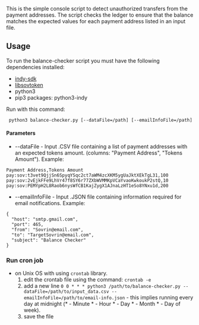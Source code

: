 This is the simple console script to detect unauthorized transfers from the payment addresses.
The script checks the ledger to ensure that the balance matches the expected values for each payment address listed in an input file.

## Usage

To run the balance-checker script you must have the following dependencies installed:
- [indy-sdk](https://github.com/hyperledger/indy-sdk)
- [libsovtoken](https://github.com/sovrin-foundation/libsovtoken)
- python3
- pip3 packages: python3-indy

Run with this command:

``` python3 balance-checker.py [--dataFile=/path] [--emailInfoFile=/path]```

#### Parameters
* --dataFile - Input .CSV file containing a list of payment addresses with an expected tokens amount. (columns: "Payment Address", "Tokens Amount"). Example:
```
Payment Address,Tokens Amount
pay:sov:t3vet9QjjSn6SpyqYSqc2ct7aWM4zcXKM5ygUaJktXEkTgL31,100
pay:sov:2vEjkFFe9LhVr47f8SY6r77ZXbWVMMKpVCaYvaoKwkoukP2stQ,10
pay:sov:PEMYpH2L8Raob6nysWfCB1KajZygX1AJnaLzHT1eSo8YNxu1d,200
```
* --emailInfoFile - Input .JSON file containing information required for email notifications. Example:
```
{
  "host": "smtp.gmail.com",
  "port": 465,
  "from": "Sovrin@email.com",
  "to": "TargetSovrin@email.com",
  "subject": "Balance Checker"
}
```

### Run cron job
*  on Unix OS with using `crontab` library.
    1) edit the crontab file using the command: `crontab -e`
    2) add a new line `0 0 * * * python3 /path/to/balance-checker.py --dataFile=/path/to/input_data.csv --emailInfoFile=/path/to/email-info.json` - this implies running every day at midnight (* - Minute * - Hour * - Day * - Month * - Day of week).
    3) save the file




